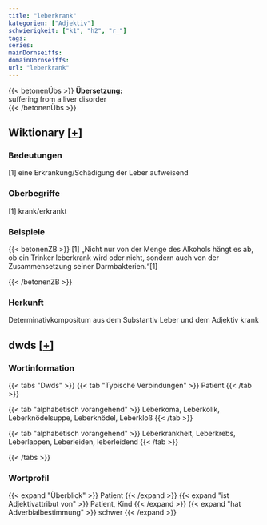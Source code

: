 ```yaml
---
title: "leberkrank"
kategorien: ["Adjektiv"]
schwierigkeit: ["k1", "h2", "r_"]
tags:
series:
mainDornseiffs:
domainDornseiffs:
url: "leberkrank"
---
```


{{< betonenÜbs >}}
**Übersetzung:**  
suffering from a liver disorder  
{{< /betonenÜbs >}}

## Wiktionary [[+](https://de.wiktionary.org/wiki/leberkrank)]

### Bedeutungen
[1] eine Erkrankung/Schädigung der Leber aufweisend  

### Oberbegriffe
[1] krank/erkrankt  

### Beispiele
{{< betonenZB >}}
[1] „Nicht nur von der Menge des Alkohols hängt es ab, ob ein Trinker leberkrank wird oder nicht, sondern auch von der Zusammensetzung seiner Darmbakterien.“[1]  

{{< /betonenZB >}}
### Herkunft
Determinativkompositum aus dem Substantiv Leber und dem Adjektiv krank  



## dwds [[+](https://www.dwds.de/wb/leberkrank)]

### Wortinformation
{{< tabs "Dwds" >}}
{{< tab "Typische Verbindungen" >}}
Patient
{{< /tab >}}

{{< tab "alphabetisch vorangehend" >}}
Leberkoma, Leberkolik, Leberknödelsuppe, Leberknödel, Leberkloß
{{< /tab >}}

{{< tab "alphabetisch vorangehend" >}}
Leberkrankheit, Leberkrebs, Leberlappen, Leberleiden, leberleidend
{{< /tab >}}

{{< /tabs >}}

### Wortprofil
{{< expand "Überblick" >}} Patient {{< /expand >}}
{{< expand "ist Adjektivattribut von" >}} Patient, Kind {{< /expand >}}
{{< expand "hat Adverbialbestimmung" >}} schwer {{< /expand >}}

